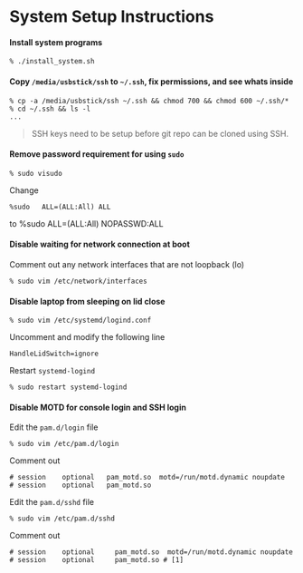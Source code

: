 System Setup Instructions
=========================
#### Install system programs

    % ./install_system.sh

#### Copy `/media/usbstick/ssh` to `~/.ssh`, fix permissions, and see whats inside

    % cp -a /media/usbstick/ssh ~/.ssh && chmod 700 && chmod 600 ~/.ssh/*
    % cd ~/.ssh && ls -l
    ...

> SSH keys need to be setup before git repo can be cloned using SSH.

#### Remove password requirement for using `sudo`

    % sudo visudo

Change

    %sudo   ALL=(ALL:All) ALL

to 
    %sudo   ALL=(ALL:All) NOPASSWD:ALL

#### Disable waiting for network connection at boot
Comment out any network interfaces that are not loopback (lo)

    % sudo vim /etc/network/interfaces

#### Disable laptop from sleeping on lid close

    % sudo vim /etc/systemd/logind.conf

Uncomment and modify the following line

    HandleLidSwitch=ignore

Restart `systemd-logind`

    % sudo restart systemd-logind

#### Disable MOTD for console login and SSH login
Edit the `pam.d/login` file

    % sudo vim /etc/pam.d/login

Comment out

    # session    optional   pam_motd.so  motd=/run/motd.dynamic noupdate
    # session    optional   pam_motd.so

Edit the `pam.d/sshd` file

    % sudo vim /etc/pam.d/sshd

Comment out

    # session    optional     pam_motd.so  motd=/run/motd.dynamic noupdate
    # session    optional     pam_motd.so # [1]
